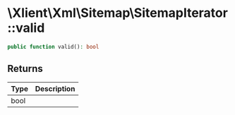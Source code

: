 # \\Xlient\\Xml\\Sitemap\\SitemapIterator::valid

```php
public function valid(): bool
```

## Returns

| Type | Description |
| :--- | :--- |
| bool |  |